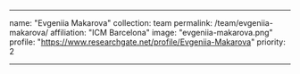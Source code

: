 ---

name: "Evgeniia Makarova"
collection: team
permalink: /team/evgeniia-makarova/
affiliation: "ICM Barcelona"
image: "evgeniia-makarova.png"
profile: "https://www.researchgate.net/profile/Evgeniia-Makarova"
priority: 2

---